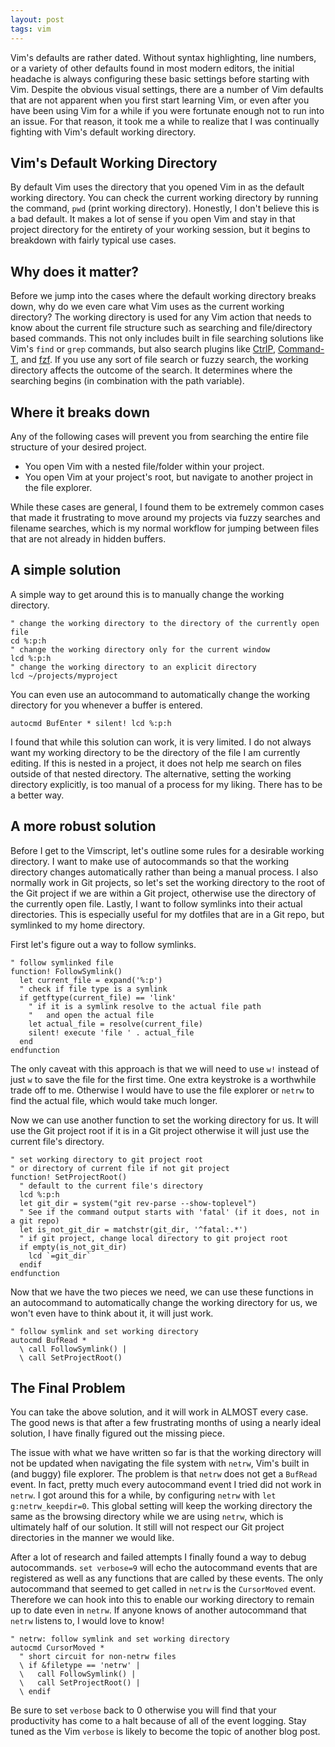 ```yaml
---
layout: post
tags: vim
---
```


Vim's defaults are rather dated. Without syntax highlighting, line numbers, or a variety of other defaults found in most modern editors, the initial headache is always configuring these basic settings before starting with Vim. Despite the obvious visual settings, there are a number of Vim defaults that are not apparent when you first start learning Vim, or even after you have been using Vim for a while if you were fortunate enough not to run into an issue. For that reason, it took me a while to realize that I was continually fighting with Vim's default working directory.

<!--more-->

## Vim's Default Working Directory

By default Vim uses the directory that you opened Vim in as the default working directory. You can check the current working directory by running the command, `pwd` (print working directory). Honestly, I don't believe this is a bad default. It makes a lot of sense if you open Vim and stay in that project directory for the entirety of your working session, but it begins to breakdown with fairly typical use cases.

## Why does it matter?

Before we jump into the cases where the default working directory breaks down, why do we even care what Vim uses as the current working directory? The working directory is used for any Vim action that needs to know about the current file structure such as searching and file/directory based commands. This not only includes built in file searching solutions like Vim's `find` or `grep` commands, but also search plugins like [CtrlP](https://github.com/kien/ctrlp.vim), [Command-T](https://github.com/wincent/command-t), and [fzf](https://github.com/junegunn/fzf). If you use any sort of file search or fuzzy search, the working directory affects the outcome of the search. It determines where the searching begins (in combination with the path variable).

## Where it breaks down

Any of the following cases will prevent you from searching the entire file structure of your desired project.

- You open Vim with a nested file/folder within your project.
- You open Vim at your project's root, but navigate to another project in the file explorer.

While these cases are general, I found them to be extremely common cases that made it frustrating to move around my projects via fuzzy searches and filename searches, which is my normal workflow for jumping between files that are not already in hidden buffers.

## A simple solution

A simple way to get around this is to manually change the working directory.

```vim
" change the working directory to the directory of the currently open file
cd %:p:h
" change the working directory only for the current window
lcd %:p:h
" change the working directory to an explicit directory
lcd ~/projects/myproject
```

You can even use an autocommand to automatically change the working directory for you whenever a buffer is entered.

```vim
autocmd BufEnter * silent! lcd %:p:h
```

I found that while this solution can work, it is very limited. I do not always want my working directory to be the directory of the file I am currently editing. If this is nested in a project, it does not help me search on files outside of that nested directory. The alternative, setting the working directory explicitly, is too manual of a process for my liking. There has to be a better way.

## A more robust solution

Before I get to the Vimscript, let's outline some rules for a desirable working directory. I want to make use of autocommands so that the working directory changes automatically rather than being a manual process. I also normally work in Git projects, so let's set the working directory to the root of the Git project if we are within a Git project, otherwise use the directory of the currently open file. Lastly, I want to follow symlinks into their actual directories. This is especially useful for my dotfiles that are in a Git repo, but symlinked to my home directory.

First let's figure out a way to follow symlinks.

```vim
" follow symlinked file
function! FollowSymlink()
  let current_file = expand('%:p')
  " check if file type is a symlink
  if getftype(current_file) == 'link'
    " if it is a symlink resolve to the actual file path
    "   and open the actual file
    let actual_file = resolve(current_file)
    silent! execute 'file ' . actual_file
  end
endfunction
```

The only caveat with this approach is that we will need to use `w!` instead of just `w` to save the file for the first time. One extra keystroke is a worthwhile trade off to me. Otherwise I would have to use the file explorer or `netrw` to find the actual file, which would take much longer.

Now we can use another function to set the working directory for us. It will use the Git project root if it is in a Git project otherwise it will just use the current file's directory.

```vim
" set working directory to git project root
" or directory of current file if not git project
function! SetProjectRoot()
  " default to the current file's directory
  lcd %:p:h
  let git_dir = system("git rev-parse --show-toplevel")
  " See if the command output starts with 'fatal' (if it does, not in a git repo)
  let is_not_git_dir = matchstr(git_dir, '^fatal:.*')
  " if git project, change local directory to git project root
  if empty(is_not_git_dir)
    lcd `=git_dir`
  endif
endfunction
```

Now that we have the two pieces we need, we can use these functions in an autocommand to automatically change the working directory for us, we won't even have to think about it, it will just work.

```vim
" follow symlink and set working directory
autocmd BufRead *
  \ call FollowSymlink() |
  \ call SetProjectRoot()
```

## The Final Problem

You can take the above solution, and it will work in ALMOST every case. The good news is that after a few frustrating months of using a nearly ideal solution, I have finally figured out the missing piece.

The issue with what we have written so far is that the working directory will not be updated when navigating the file system with `netrw`, Vim's built in (and buggy) file explorer. The problem is that `netrw` does not get a `BufRead` event. In fact, pretty much every autocommand event I tried did not work in `netrw`. I got around this for a while, by configuring `netrw` with `let g:netrw_keepdir=0`. This global setting will keep the working directory the same as the browsing directory while we are using `netrw`, which is ultimately half of our solution. It still will not respect our Git project directories in the manner we would like.

After a lot of research and failed attempts I finally found a way to debug autocommands. `set verbose=9` will echo the autocommand events that are registered as well as any functions that are called by these events. The only autocommand that seemed to get called in `netrw` is the `CursorMoved` event. Therefore we can hook into this to enable our working directory to remain up to date even in `netrw`. If anyone knows of another autocommand that `netrw` listens to, I would love to know!

```vim
" netrw: follow symlink and set working directory
autocmd CursorMoved *
  " short circuit for non-netrw files
  \ if &filetype == 'netrw' |
  \   call FollowSymlink() |
  \   call SetProjectRoot() |
  \ endif
```

Be sure to set `verbose` back to 0 otherwise you will find that your productivity has come to a halt because of all of the event logging. Stay tuned as the Vim `verbose` is likely to become the topic of another blog post.

